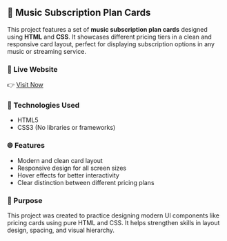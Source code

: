 ## 🎵 Music Subscription Plan Cards

This project features a set of **music subscription plan cards** designed using **HTML** and **CSS**. It showcases different pricing tiers in a clean and responsive card layout, perfect for displaying subscription options in any music or streaming service.

### 🔗 Live Website 
👉 [Visit Now]()

### 🔧 Technologies Used

* HTML5
* CSS3 (No libraries or frameworks)

### 🌐 Features

* Modern and clean card layout
* Responsive design for all screen sizes
* Hover effects for better interactivity
* Clear distinction between different pricing plans

### 📌 Purpose

This project was created to practice designing modern UI components like pricing cards using pure HTML and CSS. It helps strengthen skills in layout design, spacing, and visual hierarchy.
